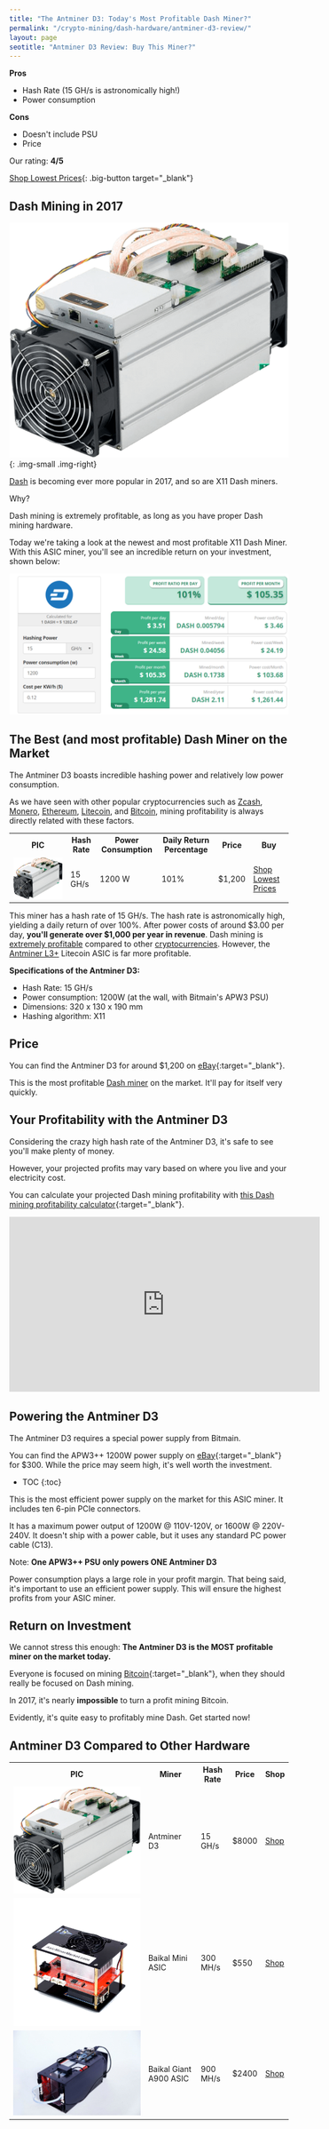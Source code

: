 ```yaml
---
title: "The Antminer D3: Today's Most Profitable Dash Miner?" 
permalink: "/crypto-mining/dash-hardware/antminer-d3-review/"
layout: page
seotitle: "Antminer D3 Review: Buy This Miner?" 
--- 
```


**Pros**

* Hash Rate (15 GH/s is astronomically high!)
* Power consumption 

**Cons**

* Doesn't include PSU
* Price

Our rating: **4/5**

[Shop Lowest Prices](http://rover.ebay.com/rover/1/711-53200-19255-0/1?icep_ff3=9&pub=5575177097&toolid=10001&campid=5338112809&customid=&icep_uq=antminer+d3&icep_sellerId=&icep_ex_kw=&icep_sortBy=12&icep_catId=&icep_minPrice=&icep_maxPrice=&ipn=psmain&icep_vectorid=229466&kwid=902099&mtid=824&kw=lg){: .big-button target="_blank"}

## Dash Mining in 2017

![Antminer D3](/img/cryptocurrency/antminer-d3.png){: .img-small .img-right}

[Dash](/crypto-mining/dash-hardware/) is becoming ever more popular in 2017, and so are X11 Dash miners. 

Why? 

Dash mining is extremely profitable, as long as you have proper Dash mining hardware. 

Today we're taking a look at the newest and most profitable X11 Dash Miner. With this ASIC miner, you'll see an incredible return on your investment, shown below: 

![Antminer D3 Profit](/img/cryptocurrency/dash-profit.png)

## The Best (and most profitable) Dash Miner on the Market

The Antminer D3 boasts incredible hashing power and relatively low power consumption. 

As we have seen with other popular cryptocurrencies such as [Zcash](/crypto-mining/zcash-hardware/), [Monero](/crypto-mining/monero-hardware/), [Ethereum](/crypto-mining/ethereum-hardware/), [Litecoin](/crypto-mining/litecoin-hardware/), and [Bitcoin](/crypto-mining/bitcoin-hardware), mining profitability is always directly related with these factors. 

<table class="basic-table" align="center">
	<tr>
		<th>PIC</th>
		<th>Hash Rate</th>
		<th>Power Consumption</th>
		<th>Daily Return Percentage</th>
		<th>Price</th>
		<th>Buy</th>
	</tr>
	<tr>
		<td><a target="_blank" href="http://rover.ebay.com/rover/1/711-53200-19255-0/1?icep_ff3=9&pub=5575177097&toolid=10001&campid=5338112809&customid=&icep_uq=antminer+d3&icep_sellerId=&icep_ex_kw=&icep_sortBy=12&icep_catId=&icep_minPrice=&icep_maxPrice=&ipn=psmain&icep_vectorid=229466&kwid=902099&mtid=824&kw=lg"><img class="table-image" src="/img/cryptocurrency/antminer-d3.png" /></a></td>
		<td>15 GH/s</td>
		<td>1200 W</td>
		<td>101%</td>
		<td>$1,200</td>
		<td><a target="_blank" class="big-button" href="http://rover.ebay.com/rover/1/711-53200-19255-0/1?icep_ff3=9&pub=5575177097&toolid=10001&campid=5338112809&customid=&icep_uq=antminer+d3&icep_sellerId=&icep_ex_kw=&icep_sortBy=12&icep_catId=&icep_minPrice=&icep_maxPrice=&ipn=psmain&icep_vectorid=229466&kwid=902099&mtid=824&kw=lg">Shop Lowest Prices</a></td>
	</tr>
</table>

This miner has a hash rate of 15 GH/s. The hash rate is astronomically high, yielding a daily return of over 100%. After power costs of around $3.00 per day, **you'll generate over $1,000 per year in revenue**. Dash mining is [extremely profitable](/crypto-mining/dash-mining-profitability/) compared to other [cryptocurrencies](/crypto-mining/). However, the [Antminer L3+](/crypto-mining/litecoin-hardware/antminer-l3-review/) Litecoin ASIC is far more profitable.

**Specifications of the Antminer D3:**

* Hash Rate: 15 GH/s
* Power consumption: 1200W (at the wall, with Bitmain's APW3 PSU)
* Dimensions: 320 x 130 x 190 mm
* Hashing algorithm: X11

## Price

You can find the Antminer D3 for around $1,200 on [eBay](http://rover.ebay.com/rover/1/711-53200-19255-0/1?icep_ff3=9&pub=5575177097&toolid=10001&campid=5338112809&customid=&icep_uq=antminer+d3&icep_sellerId=&icep_ex_kw=&icep_sortBy=12&icep_catId=&icep_minPrice=&icep_maxPrice=&ipn=psmain&icep_vectorid=229466&kwid=902099&mtid=824&kw=lg){:target="_blank"}.

This is the most profitable [Dash miner](/crypto-mining/dash-hardware/) on the market. It'll pay for itself very quickly. 

## Your Profitability with the Antminer D3 

Considering the crazy high hash rate of the Antminer D3, it's safe to see you'll make plenty of money. 

However, your projected profits may vary based on where you live and your electricity cost. 

You can calculate your projected Dash mining profitability with [this Dash mining profitability calculator](https://www.cryptocompare.com/mining/calculator/dash?HashingPower=15&HashingUnit=GH%2Fs&PowerConsumption=1200&CostPerkWh=0.13){:target="_blank"}.

<div class="vid-container">

<iframe width="560" height="315" src="https://www.youtube.com/embed/13sFAL7Z1uU?rel=0&amp;start=24" frameborder="0" allowfullscreen></iframe>

</div>

## Powering the Antminer D3 

The Antminer D3 requires a special power supply from Bitmain. 

You can find the APW3++ 1200W power supply on [eBay](http://rover.ebay.com/rover/1/711-53200-19255-0/1?icep_ff3=9&pub=5575177097&toolid=10001&campid=5338112809&customid=&icep_uq=apw3+%2B%2B&icep_sellerId=&icep_ex_kw=&icep_sortBy=12&icep_catId=&icep_minPrice=&icep_maxPrice=&ipn=psmain&icep_vectorid=229466&kwid=902099&mtid=824&kw=lg){:target="_blank"} for $300. While the price may seem high, it's well worth the investment. 

* TOC
{:toc}


This is the most efficient power supply on the market for this ASIC miner. It includes ten 6-pin PCIe connectors. 

It has a maximum power output of 1200W @ 110V-120V, or 1600W @ 220V-240V. It doesn't ship with a power cable, but it uses any standard PC power cable (C13).

Note: **One APW3++ PSU only powers ONE Antminer D3**

Power consumption plays a large role in your profit margin. That being said, it's important to use an efficient power supply. This will ensure the highest profits from your ASIC miner. 

## Return on Investment

We cannot stress this enough: **The Antminer D3 is the MOST profitable miner on the market today.** 

Everyone is focused on mining [Bitcoin](https://www.buybitcoinworldwide.com/mining/hardware/){:target="_blank"}, when they should really be focused on Dash mining. 

In 2017, it's nearly **impossible** to turn a profit mining Bitcoin. 

Evidently, it's quite easy to profitably mine Dash. Get started now! 

## Antminer D3 Compared to Other Hardware

<table class="basic-table" align="center">
	<tr>
		<th>PIC</th>
		<th>Miner</th>
		<th>Hash Rate</th>
		<th>Price</th>
		<th>Shop</th>
	</tr>
	<tr>
		<td><a target="_blank" href="http://rover.ebay.com/rover/1/711-53200-19255-0/1?icep_ff3=9&pub=5575177097&toolid=10001&campid=5338112809&customid=&icep_uq=antminer+d3&icep_sellerId=&icep_ex_kw=&icep_sortBy=12&icep_catId=&icep_minPrice=&icep_maxPrice=&ipn=psmain&icep_vectorid=229466&kwid=902099&mtid=824&kw=lg"><img class="table-image" src="/img/cryptocurrency/antminer-d3.png" /> </a></td>
		<td>Antminer D3</td>
		<td>15 GH/s</td>
		<td>$8000</td>
		<td><a target="_blank" class="big-button" href="http://rover.ebay.com/rover/1/711-53200-19255-0/1?icep_ff3=9&pub=5575177097&toolid=10001&campid=5338112809&customid=&icep_uq=antminer+d3&icep_sellerId=&icep_ex_kw=&icep_sortBy=12&icep_catId=&icep_minPrice=&icep_maxPrice=&ipn=psmain&icep_vectorid=229466&kwid=902099&mtid=824&kw=lg">Shop</a></td>
	</tr>
	<tr>
		<td><a target="_blank" href="http://rover.ebay.com/rover/1/711-53200-19255-0/1?icep_ff3=9&pub=5575177097&toolid=10001&campid=5338112809&customid=&icep_uq=baikal+mini+asic&icep_sellerId=&icep_ex_kw=&icep_sortBy=12&icep_catId=&icep_minPrice=&icep_maxPrice=&ipn=psmain&icep_vectorid=229466&kwid=902099&mtid=824&kw=lg"><img class="table-image" src="/img/cryptocurrency/baikal-mini.png" /></a></td>
		<td>Baikal Mini ASIC</td>
		<td>300 MH/s</td>
		<td>$550</td>
		<td><a target="_blank" class="big-button" href="http://rover.ebay.com/rover/1/711-53200-19255-0/1?icep_ff3=9&pub=5575177097&toolid=10001&campid=5338112809&customid=&icep_uq=baikal+mini+asic&icep_sellerId=&icep_ex_kw=&icep_sortBy=12&icep_catId=&icep_minPrice=&icep_maxPrice=&ipn=psmain&icep_vectorid=229466&kwid=902099&mtid=824&kw=lg">Shop</a></td>
	</tr>
	<tr>
		<td><a target="_blank" href="http://rover.ebay.com/rover/1/711-53200-19255-0/1?icep_ff3=9&pub=5575177097&toolid=10001&campid=5338112809&customid=&icep_uq=baikal+giant+a900&icep_sellerId=&icep_ex_kw=&icep_sortBy=12&icep_catId=&icep_minPrice=&icep_maxPrice=&ipn=psmain&icep_vectorid=229466&kwid=902099&mtid=824&kw=lg"><img class="table-image" src="/img/cryptocurrency/gpu/baikal-giant-a900.jpg" /> </a></td>
		<td>Baikal Giant A900 ASIC</td>
		<td>900 MH/s</td>
		<td>$2400</td>
		<td><a target="_blank" class="big-button" href="http://rover.ebay.com/rover/1/711-53200-19255-0/1?icep_ff3=9&pub=5575177097&toolid=10001&campid=5338112809&customid=&icep_uq=baikal+giant+a900&icep_sellerId=&icep_ex_kw=&icep_sortBy=12&icep_catId=&icep_minPrice=&icep_maxPrice=&ipn=psmain&icep_vectorid=229466&kwid=902099&mtid=824&kw=lg">Shop </a></td>
	</tr>
</table>